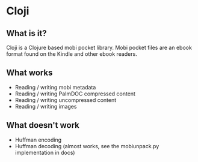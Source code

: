 # Cloji

## What is it?

Cloji is a Clojure based mobi pocket library. Mobi pocket files are an ebook format found on the Kindle and other ebook readers.

## What works

- Reading / writing mobi metadata
- Reading / writing PalmDOC compressed content
- Reading / writing uncompressed content
- Reading / writing images

## What doesn't work

- Huffman encoding
- Huffman decoding (almost works, see the mobiunpack.py implementation in docs)

